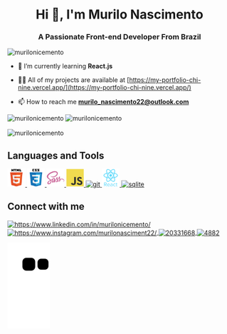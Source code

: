 <h1 align="center">Hi 👋, I'm Murilo Nascimento</h1>
<h3 align="center">A Passionate Front-end Developer From Brazil</h3>

<p align="left"> <img src="https://komarev.com/ghpvc/?username=murilonicemento&label=Profile%20views&color=0e75b6&style=flat" alt="murilonicemento" /> </p>

- 🌱 I’m currently learning **React.js**

- 👨‍💻 All of my projects are available at [https://my-portfolio-chi-nine.vercel.app/](https://my-portfolio-chi-nine.vercel.app/)

- 📫 How to reach me **murilo_nascimento22@outlook.com**

<div>
  <img height="180em" src="https://github-readme-stats.vercel.app/api?username=murilonicemento&show_icons=true&theme=dracula&locale=en" alt="murilonicemento" />
  <img height="180em" src="https://github-readme-stats.vercel.app/api/top-langs?username=murilonicemento&show_icons=true&theme=dracula&locale=en&layout=compact" alt="murilonicemento" />
</div>

<span></span>

<p><img align="center" src="https://github-readme-streak-stats.herokuapp.com/?user=murilonicemento&theme=dark" alt="murilonicemento" /></p>

## Languages and Tools

<a href="https://www.w3.org/html/" target="_blank" rel="noreferrer"> <img src="https://raw.githubusercontent.com/devicons/devicon/master/icons/html5/html5-original-wordmark.svg" alt="html5" width="40" height="40"/>
</a>
<a href="https://www.w3schools.com/css/" target="_blank" rel="noreferrer">
<img src="https://raw.githubusercontent.com/devicons/devicon/master/icons/css3/css3-original-wordmark.svg" alt="css3" width="40" height="40"/>
</a>
<a href="https://sass-lang.com" target="_blank" rel="noreferrer">
<img src="https://raw.githubusercontent.com/devicons/devicon/master/icons/sass/sass-original.svg" alt="sass" width="40" height="40"/>
</a>
<a href="https://developer.mozilla.org/en-US/docs/Web/JavaScript" target="_blank" rel="noreferrer">
<img src="https://raw.githubusercontent.com/devicons/devicon/master/icons/javascript/javascript-original.svg" alt="javascript" width="40" height="40"/>
</a>
<a href="https://git-scm.com/" target="_blank" rel="noreferrer">
<img src="https://www.vectorlogo.zone/logos/git-scm/git-scm-icon.svg" alt="git" width="40" height="40"/>
</a>
<a href="https://reactjs.org/" target="_blank" rel="noreferrer">
<img src="https://raw.githubusercontent.com/devicons/devicon/master/icons/react/react-original-wordmark.svg" alt="react" width="40" height="40"/>
</a>
<a href="https://www.sqlite.org/" target="_blank" rel="noreferrer"> <img src="https://www.vectorlogo.zone/logos/sqlite/sqlite-icon.svg" alt="sqlite" width="40" height="40"/>
</a>

## Connect with me

<a href="https://linkedin.com/in/https://www.linkedin.com/in/murilonicemento/" target="blank">
<img align="center" src="https://raw.githubusercontent.com/rahuldkjain/github-profile-readme-generator/master/src/images/icons/Social/linked-in-alt.svg" alt="https://www.linkedin.com/in/murilonicemento/" height="30" width="40" />
</a>
<a href="https://instagram.com/https://www.instagram.com/murilonasciment22/" target="blank">
<img align="center" src="https://raw.githubusercontent.com/rahuldkjain/github-profile-readme-generator/master/src/images/icons/Social/instagram.svg" alt="https://www.instagram.com/murilonasciment22/" height="30" width="40" />
</a>
<a href="https://stackoverflow.com/users/20331668" target="blank">
<img align="center" src="https://raw.githubusercontent.com/rahuldkjain/github-profile-readme-generator/master/src/images/icons/Social/stack-overflow.svg" alt="20331668" height="30" width="40" />
</a>
<a href="https://discord.gg/4882" target="blank">
<img align="center" src="https://raw.githubusercontent.com/rahuldkjain/github-profile-readme-generator/master/src/images/icons/Social/discord.svg" alt="4882" height="30" width="40" />
</a>

![Snake animation](https://github.com/murilonicemento/murilonicemento/blob/output/github-contribution-grid-snake.svg)
